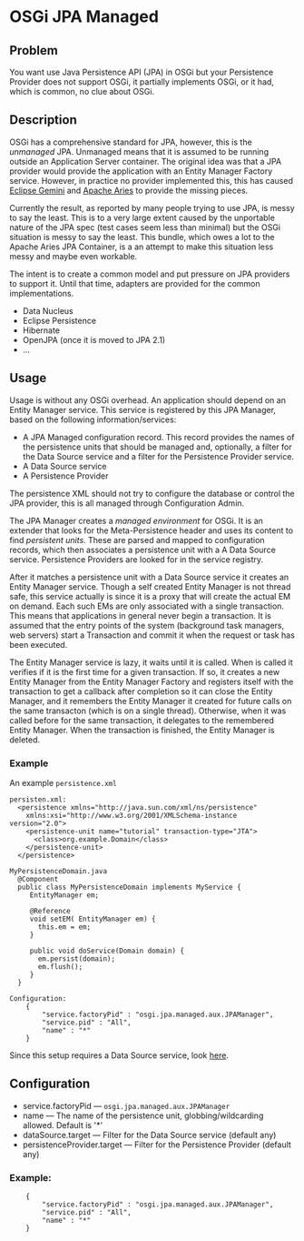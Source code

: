 # OSGi JPA Managed
## Problem
You want use Java Persistence API (JPA) in OSGi but your Persistence Provider does not
support OSGi, it partially implements OSGi, or it had, which is common, no clue about OSGi. 

## Description
OSGi has a comprehensive standard for JPA, however, this is the _unmanaged_ JPA. Unmanaged means that
it is assumed to be running outside an Application Server container. The original idea was that a 
JPA provider would provide the application with an Entity Manager Factory service. However, in practice
no provider implemented this, this has caused [Eclipse Gemini][1] and [Apache Aries][2] to provide
the missing pieces. 

Currently the result, as reported by many people trying to use JPA, is messy to say the least. This is
to a very large extent caused by the unportable nature of the JPA spec (test cases seem less than minimal)
but the OSGi situation is messy to say the least. This bundle, which owes a lot to the Apache Aries
JPA Container, is a an attempt to make this situation less messy and maybe even workable.

The intent is to create a common model and put pressure on JPA providers to support it. Until that
time, adapters are provided for the common implementations. 

* Data Nucleus
* Eclipse Persistence
* Hibernate 
* OpenJPA (once it is moved to JPA 2.1)
* ...

## Usage
Usage is without any OSGi overhead. An application should depend on an Entity Manager service. This
service is registered by this JPA Manager, based on the following information/services:

* A JPA Managed configuration record. This record provides the names of the persistence units that 
  should be managed and, optionally, a filter for the Data Source service and a filter for the Persistence 
  Provider service.
* A Data Source service
* A Persistence Provider

The persistence XML should not try to configure the database or control the JPA provider, this is all
managed through Configuration Admin.

The JPA Manager creates a *managed environment* for OSGi. It is an extender that looks for the
Meta-Persistence header and uses its content to find _persistent units_. These are parsed
and mapped to configuration records, which then associates a persistence unit with a A Data Source
service. Persistence Providers are looked for in the service registry.

After it matches a persistence unit with a Data Source service it creates an Entity Manager 
service. Though a self created Entity Manager is not thread safe, this service actually is
since it is a proxy that will create the actual EM on demand. Each such EMs are only associated
with a single transaction. This means that applications in general never begin a transaction. It is
assumed that the entry points of the system (background task managers, web servers) start a
Transaction and commit it when the request or task has been executed.

The Entity Manager service is lazy, it waits until it is called. When is called it verifies
if it is the first time for a given transaction. If so, it creates a new Entity Manager from
the Entity Manager Factory and registers itself with the transaction to get a callback
after completion so it can close the Entity Manager, and it remembers the Entity Manager
it created for future calls on the same transacton (which is on a single thread). Otherwise,
when it was called before for the same transaction, it delegates to the remembered Entity Manager.
When the transaction is finished, the Entity Manager is deleted.

### Example
An example `persistence.xml`

    persisten.xml: 
      <persistence xmlns="http://java.sun.com/xml/ns/persistence"
        xmlns:xsi="http://www.w3.org/2001/XMLSchema-instance version="2.0">
        <persistence-unit name="tutorial" transaction-type="JTA">
          <class>org.example.Domain</class>
        </persistence-unit>
      </persistence>
    
    MyPersistenceDomain.java
      @Component
      public class MyPersistenceDomain implements MyService {
         EntityManager em;
       
         @Reference
         void setEM( EntityManager em) {
           this.em = em;
         }
       
         public void doService(Domain domain) {
           em.persist(domain);
           em.flush();
         }
      }
    
    Configuration:
	    {
	        "service.factoryPid" : "osgi.jpa.managed.aux.JPAManager",
	        "service.pid" : "All",
	        "name" : "*"
	    }

Since this setup requires a Data Source service, look [here][3].
 
## Configuration

* service.factoryPid — `osgi.jpa.managed.aux.JPAManager`
* name — The name of the persistence unit, globbing/wildcarding allowed. Default is '*'
* dataSource.target — Filter for the Data Source service (default any)
* persistenceProvider.target — Filter for the Persistence Provider (default any)

### Example:

	    {
	        "service.factoryPid" : "osgi.jpa.managed.aux.JPAManager",
	        "service.pid" : "All",
	        "name" : "*"
	    }
	    
[1]: http://www.eclipse.org/gemini/web/
[2]: http://aries.apache.org/
[3]: http://jpm4j.org/#!/p/osgi/osgi.jdbc.managed.aux?tab=readme
